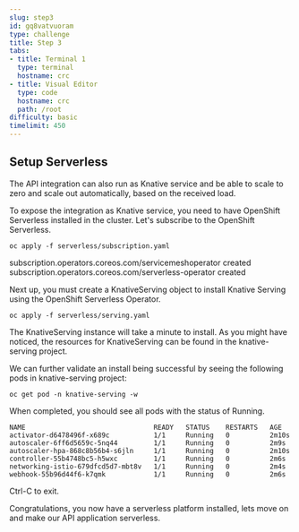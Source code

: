 ```yaml
---
slug: step3
id: gq8vatvuoram
type: challenge
title: Step 3
tabs:
- title: Terminal 1
  type: terminal
  hostname: crc
- title: Visual Editor
  type: code
  hostname: crc
  path: /root
difficulty: basic
timelimit: 450
---
```

## Setup Serverless

The API integration can also run as Knative service and be able to scale to zero and scale out automatically, based on the received load.

To expose the integration as Knative service, you need to have OpenShift Serverless installed in the cluster. Let's subscribe to the OpenShift Serverless.

```
oc apply -f serverless/subscription.yaml
```

subscription.operators.coreos.com/servicemeshoperator created
subscription.operators.coreos.com/serverless-operator created

Next up, you must create a KnativeServing object to install Knative Serving using the OpenShift Serverless Operator.

```
oc apply -f serverless/serving.yaml
```

The KnativeServing instance will take a minute to install. As you might have noticed, the resources for KnativeServing can be found in the knative-serving project.



We can further validate an install being successful by seeing the following pods in knative-serving project:

```
oc get pod -n knative-serving -w
```

When completed, you should see all pods with the status of Running.

```
NAME                                READY   STATUS    RESTARTS   AGE
activator-d6478496f-x689c           1/1     Running   0          2m10s
autoscaler-6ff6d5659c-5nq44         1/1     Running   0          2m9s
autoscaler-hpa-868c8b56b4-s6jln     1/1     Running   0          2m10s
controller-55b4748bc5-h5wxc         1/1     Running   0          2m6s
networking-istio-679dfcd5d7-mbt8v   1/1     Running   0          2m4s
webhook-55b96d44f6-k7qmk            1/1     Running   0          2m6s
```

Ctrl-C to exit.

Congratulations, you now have a serverless platform installed, lets move on and make our API application serverless.
